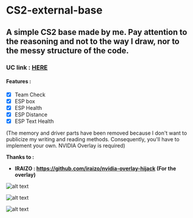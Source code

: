 # CS2-external-base
## A simple CS2 base made by me. Pay attention to the reasoning and not to the way I draw, nor to the messy structure of the code.
### UC link : [HERE](https://www.unknowncheats.me/forum/counter-strike-2-a/599932-cs2-external-base-source-code.html#post3847411)
#### Features :

- [x] Team Check
- [x] ESP box
- [x] ESP Health
- [x] ESP Distance
- [x] ESP Text Health

(The memory and driver parts have been removed because I don't want to publicize my writing and reading methods. Consequently, you'll have to implement your own. NVIDIA Overlay is required)

**Thanks to :**

- **IRAIZO : https://github.com/iraizo/nvidia-overlay-hijack (For the overlay)**

![alt text](https://github.com/UnnamedZ03/CS2-external-base/blob/main/image.jpg)

![alt text](https://github.com/UnnamedZ03/CS2-external-base/blob/main/image1.jpg)

![alt text](https://github.com/UnnamedZ03/CS2-external-base/blob/main/image2.jpg)

